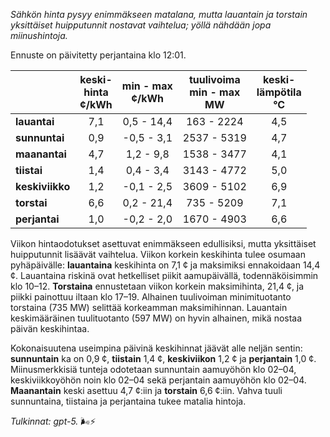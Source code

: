 *Sähkön hinta pysyy enimmäkseen matalana, mutta lauantain ja torstain yksittäiset huipputunnit nostavat vaihtelua; yöllä nähdään jopa miinushintoja.*

Ennuste on päivitetty perjantaina klo 12:01.

|  | keski-<br>hinta<br>¢/kWh | min - max<br>¢/kWh | tuulivoima<br>min - max<br>MW | keski-<br>lämpötila<br>°C |
|:-------------|:----------------:|:----------------:|:-------------:|:-------------:|
| **lauantai** | 7,1 | 0,5 - 14,4 | 163 - 2224 | 4,5 |
| **sunnuntai** | 0,9 | -0,5 - 3,1 | 2537 - 5319 | 4,7 |
| **maanantai** | 4,7 | 1,2 - 9,8 | 1538 - 3477 | 4,1 |
| **tiistai** | 1,4 | 0,4 - 3,4 | 3143 - 4772 | 5,0 |
| **keskiviikko** | 1,2 | -0,1 - 2,5 | 3609 - 5102 | 6,9 |
| **torstai** | 6,6 | 0,2 - 21,4 | 735 - 5209 | 7,1 |
| **perjantai** | 1,0 | -0,2 - 2,0 | 1670 - 4903 | 6,6 |

Viikon hintaodotukset asettuvat enimmäkseen edullisiksi, mutta yksittäiset huipputunnit lisäävät vaihtelua. Viikon korkein keskihinta tulee osumaan pyhäpäivälle: **lauantaina** keskihinta on 7,1 ¢ ja maksimiksi ennakoidaan 14,4 ¢. Lauantaina riskinä ovat hetkelliset piikit aamupäivällä, todennäköisimmin klo 10–12. **Torstaina** ennustetaan viikon korkein maksimihinta, 21,4 ¢, ja piikki painottuu iltaan klo 17–19. Alhainen tuulivoiman minimituotanto torstaina (735 MW) selittää korkeamman maksimihinnan. Lauantain keskimääräinen tuulituotanto (597 MW) on hyvin alhainen, mikä nostaa päivän keskihintaa.

Kokonaisuutena useimpina päivinä keskihinnat jäävät alle neljän sentin: **sunnuntain** ka on 0,9 ¢, **tiistain** 1,4 ¢, **keskiviikon** 1,2 ¢ ja **perjantain** 1,0 ¢. Miinusmerkkisiä tunteja odotetaan sunnuntain aamuyöhön klo 02–04, keskiviikkoyöhön noin klo 02–04 sekä perjantain aamuyöhön klo 02–04. **Maanantain** keski asettuu 4,7 ¢:iin ja **torstain** 6,6 ¢:iin. Vahva tuuli sunnuntaina, tiistaina ja perjantaina tukee matalia hintoja.

*Tulkinnat: gpt-5.* 🌬️⚡
